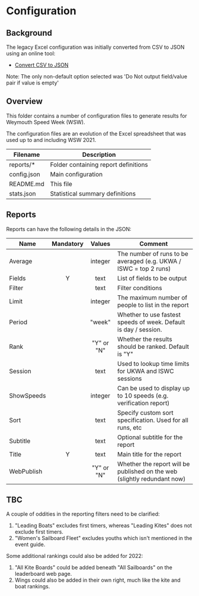 # Configuration

## Background

The legacy Excel configuration was initially converted from CSV to JSON using an online tool:

- [Convert CSV to JSON](https://www.convertcsv.com/csv-to-json.htm)

Note: The only non-default option selected was 'Do Not output field/value pair if value is empty'



## Overview

This folder contains a number of configuration files to generate results for Weymouth Speed Week (WSW).

The configuration files are an evolution of the Excel spreadsheet that was used up to and including WSW 2021.

| Filename         | Description |
| ---------------- | ----------- |
| reports/*        | Folder containing report definitions |
| config.json      | Main configuration |
| README.md        | This file |
| stats.json       | Statistical summary definitions |



## Reports

Reports can have the following details in the JSON:

| Name       | Mandatory |   Values   | Comment                                                      |
| ---------- | :-------: | :--------: | ------------------------------------------------------------ |
| Average    |           |  integer   | The number of runs to be averaged (e.g. UKWA / ISWC = top 2 runs) |
| Fields     |     Y     |    text    | List of fields to be output                                  |
| Filter     |           |    text    | Filter conditions                                            |
| Limit      |           |  integer   | The maximum number of people to list in the report           |
| Period     |           |   "week"   | Whether to use fastest speeds of week. Default is day / session. |
| Rank       |           | "Y" or "N" | Whether the results should be ranked. Default is "Y"         |
| Session    |           |    text    | Used to lookup time limits for UKWA and ISWC sessions        |
| ShowSpeeds |           |  integer   | Can be used to display up to 10 speeds (e.g. verification report) |
| Sort       |           |    text    | Specify custom sort specification. Used for all runs, etc    |
| Subtitle   |           |    text    | Optional subtitle for the report                             |
| Title      |     Y     |    text    | Main title for the report                                    |
| WebPublish |           | "Y" or "N" | Whether the report will be published on the web (slightly redundant now) |



## TBC

A couple of oddities in the reporting filters need to be clarified:

1. "Leading Boats" excludes first timers, whereas "Leading Kites" does not exclude first timers.
2. "Women's Sailboard Fleet" excludes youths which isn't mentioned in the event guide.



Some additional rankings could also be added for 2022:

1. "All Kite Boards" could be added beneath "All Sailboards" on the leaderboard web page.
2. Wings could also be added in their own right, much like the kite and boat rankings.
